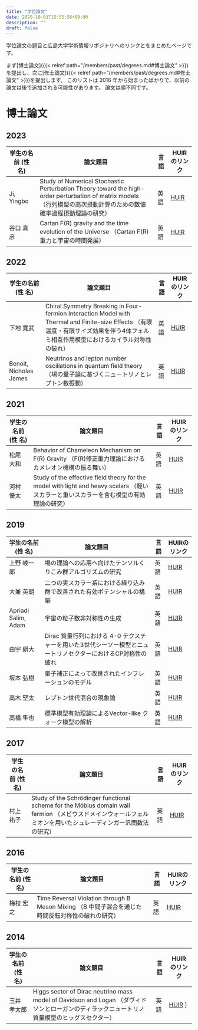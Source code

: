 ```yaml
---
title: "学位論文"
date: 2025-10-01T15:55:56+09:00
description: ""
draft: false
---
```

<!--
NOTE:
Tilte is displayed as Topic title in Home page and Listing page.
Description is displayed as Short summary in Home page.
This area up to !--more-- is displayed as Summary in listing pages linked from sidebar items.
-->

学位論文の題目と広島大学学術情報リポジトリへのリンクとをまとめたページです。
<!--more-->
まず[博士論文]({{< relref path="/members/past/degrees.md#博士論文" >}})を提出し、次に[修士論文]({{< relref path="/members/past/degrees.md#修士論文" >}})を提出します。
このリストは 2016 年から始まったばかりで、以前の論文は後で追加される可能性があります。
論文は順不同です。

# 博士論文
## 2023
| 学生の名前 (性 名)     | 論文題目 | 言語 | HUIRのリンク |
|------------------------|----------|------|--------------|
| Ji, Yingbo             | Study of Numerical Stochastic Perturbation Theory toward the high-order perturbation of matrix models （行列模型の高次摂動計算のための数値確率過程摂動理論の研究）| 英語 | [HUIR](https://hiroshima.repo.nii.ac.jp/records/2001821)  |
| 谷口 真彦              | Cartan F(R) gravity and the time evolution of the Universe （Cartan F(R)重力と宇宙の時間発展）          | 英語 | [HUIR](https://hiroshima.repo.nii.ac.jp/records/2001913) |

## 2022
| 学生の名前 (性 名)     | 論文題目 | 言語 | HUIRのリンク |
|------------------------|----------|------|--------------|
| 下地 寛武              | Chiral Symmetry Breaking in Four-fermion Interaction Model with Thermal and Finite-size Effects （有限温度・有限サイズ効果を伴う4体フェルミ相互作用模型におけるカイラル対称性の破れ） | 英語 | [HUIR](https://hiroshima.repo.nii.ac.jp/records/2002068) |
| Benoit, Nicholas James | Neutrinos and lepton number oscillations in quantum field theory （場の量子論に基づくニュートリノとレプトン数振動） | 英語 | [HUIR](https://hiroshima.repo.nii.ac.jp/records/2002083) |

## 2021
| 学生の名前 (性 名) | 論文題目 | 言語 | HUIRのリンク |
|--------------------|----------|------|--------------|
| 松尾 大和          | Behavior of Chameleon Mechanism on F(R) Gravity （F(R)修正重力理論におけるカメレオン機構の振る舞い）      | 英語 | [HUIR](https://hiroshima.repo.nii.ac.jp/records/2002605) |
| 河村 優太          | Study of the effective field theory for the model with light and heavy scalars （軽いスカラーと重いスカラーを含む模型の有効理論の研究）| 英語 | [HUIR](https://hiroshima.repo.nii.ac.jp/records/2002604) |

## 2019
| 学生の名前 (性 名) | 論文題目                                                                                                     | 言語 | HUIRのリンク                                      |
|--------------------|--------------------------------------------------------------------------------------------------------------|------|---------------------------------------------------|
| 上野 崚一郎         | 場の理論への応用へ向けたテンソルくりこみ群アルゴリズムの研究           | 英語 | [HUIR](https://ir.lib.hiroshima-u.ac.jp/00048344) |
| 大兼 英朗           | 二つの実スカラー系における繰り込み群で改善された有効ポテンシャルの構築 | 英語 | [HUIR](https://ir.lib.hiroshima-u.ac.jp/00048333) |
| Apriadi Salim, Adam | 宇宙の粒子数非対称性の生成                                             | 英語 | [HUIR](https://ir.lib.hiroshima-u.ac.jp/00048348) |
| 由宇 朗大          | Dirac 質量行列における 4-0 テクスチャーを用いた3世代シーソー模型とニュートリノセクターにおけるCP対称性の破れ | 英語 | [HUIR](https://ir.lib.hiroshima-u.ac.jp/00049399) |
| 坂本 弘樹          | 量子補正によって改良されたインフレーションのモデル                                                           | 英語 | [HUIR](https://ir.lib.hiroshima-u.ac.jp/00049444) |
| 高木 堅太          | レプトン世代混合の現象論                                                                                     | 英語 | [HUIR](https://ir.lib.hiroshima-u.ac.jp/00049445) |
| 高橋 隼也          | 標準模型有効理論によるVector-like クォーク模型の解析                                                         | 英語 | [HUIR](https://ir.lib.hiroshima-u.ac.jp/00049446) |

## 2017
| 学生の名前 (性 名)  | 論文題目                                                               | 言語 | HUIRのリンク                                      |
|---------------------|------------------------------------------------------------------------|------|---------------------------------------------------|
| 村上 祐子           | Study of the Schrödinger functional scheme for the Möbius domain wall fermion （メビウスドメインウォールフェルミオンを用いたシュレーディンガー汎関数法の研究）| 英語 | [HUIR](https://hiroshima.repo.nii.ac.jp/records/2003991) |

## 2016
| 学生の名前 (性 名) | 論文題目                                      | 言語 | HUIRのリンク                                      |
|--------------------|-----------------------------------------------|------|---------------------------------------------------|
| 梅枝 宏之          | Time Reversal Violation through B Meson Mixing （B 中間子混合を通じた時間反転対称性の破れの研究） | 英語 | [HUIR](https://hiroshima.repo.nii.ac.jp/records/2004295) |

## 2014
| 学生の名前 (性 名) | 論文題目                                      | 言語 | HUIRのリンク                                      |
|--------------------|-----------------------------------------------|------|---------------------------------------------------|
| 玉井 孝太郎 | Higgs sector of Dirac neutrino mass model of Davidson and Logan （ダヴィドソンとローガンのディラックニュートリノ質量模型のヒッグスセクター） | 英語 | [HUIR](https://hiroshima.repo.nii.ac.jp/records/2004692) ]


<!--
---

# 修士論文
## 2021
| 学生の名前 (性 名) | 論文題目 | 言語 |
|--------------------|----------|------|

## 2020
| 学生の名前 (性 名) | 論文題目 | 言語 |
|--------------------|----------|------|

## 2019
| 学生の名前 (性 名) | 論文題目 | 言語 |
|--------------------|----------|------|

## 2018
| 学生の名前 (性 名) | 論文題目 | 言語 |
|--------------------|----------|------|
-->
